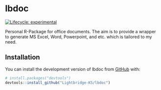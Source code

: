 
<!-- README.md is generated from README.Rmd. Please edit that file -->

# lbdoc

<!-- badges: start -->

[![Lifecycle:
experimental](https://img.shields.io/badge/lifecycle-experimental-orange.svg)](https://lifecycle.r-lib.org/articles/stages.html#experimental)
<!-- badges: end -->

Personal R-Package for office documents. The aim is to provide a wrapper
to generate MS Excel, Word, Powerpoint, and etc. which is tailored to my
need.

## Installation

You can install the development version of lbdoc from
[GitHub](https://github.com/) with:

``` r
# install.packages("devtools")
devtools::install_github("Lightbridge-KS/lbdoc")
```
